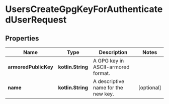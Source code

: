 
# UsersCreateGpgKeyForAuthenticatedUserRequest

## Properties
Name | Type | Description | Notes
------------ | ------------- | ------------- | -------------
**armoredPublicKey** | **kotlin.String** | A GPG key in ASCII-armored format. | 
**name** | **kotlin.String** | A descriptive name for the new key. |  [optional]



